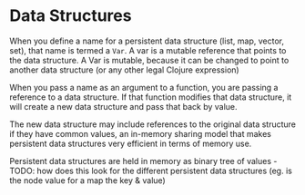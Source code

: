 # Data Structures


When you define a name for a persistent data structure (list, map, vector, set), that name is termed a `Var`.  A var is a mutable reference that points to the data structure.  A Var is mutable, because it can be changed to point to another data structure (or any other legal Clojure expression)

When you pass a name as an argument to a function, you are passing a reference to a data structure.  If that function modifies that data structure, it will create a new data structure and pass that back by value.

The new data structure may include references to the original data structure if they have common values, an in-memory sharing model that makes persistent data structures very efficient in terms of memory use.

Persistent data structures are held in memory as binary tree of values - TODO: how does this look for the different persistent data structures (eg. is the node value for a map the key & value)
